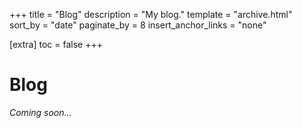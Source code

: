 +++
title = "Blog"
description = "My blog."
template = "archive.html"
sort_by = "date"
paginate_by = 8
insert_anchor_links = "none"

[extra]
toc = false
+++

# Blog

*Coming soon...*